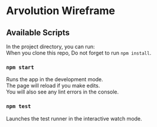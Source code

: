 # Arvolution Wireframe

## Available Scripts

In the project directory, you can run:\
When you clone this repo, Do not forget to run `npm install`.

### `npm start`

Runs the app in the development mode.\
The page will reload if you make edits.\
You will also see any lint errors in the console.

### `npm test`

Launches the test runner in the interactive watch mode.

